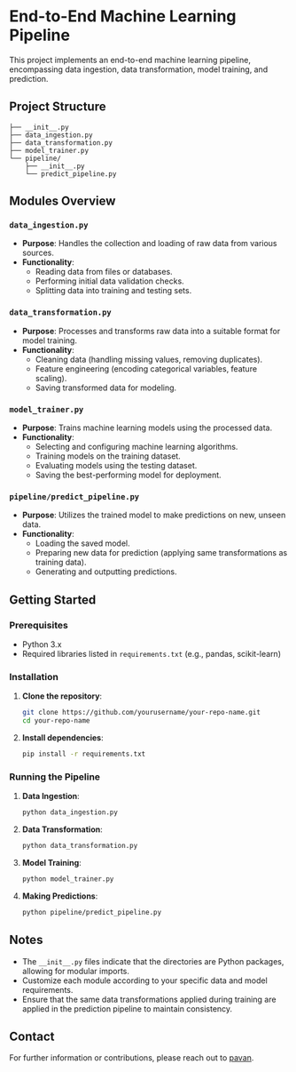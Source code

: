 # End-to-End Machine Learning Pipeline

This project implements an end-to-end machine learning pipeline, encompassing data ingestion, data transformation, model training, and prediction.

## Project Structure

```
├── __init__.py
├── data_ingestion.py
├── data_transformation.py
├── model_trainer.py
└── pipeline/
    ├── __init__.py
    └── predict_pipeline.py
```

## Modules Overview

### `data_ingestion.py`

- **Purpose**: Handles the collection and loading of raw data from various sources.
- **Functionality**:
  - Reading data from files or databases.
  - Performing initial data validation checks.
  - Splitting data into training and testing sets.

### `data_transformation.py`

- **Purpose**: Processes and transforms raw data into a suitable format for model training.
- **Functionality**:
  - Cleaning data (handling missing values, removing duplicates).
  - Feature engineering (encoding categorical variables, feature scaling).
  - Saving transformed data for modeling.

### `model_trainer.py`

- **Purpose**: Trains machine learning models using the processed data.
- **Functionality**:
  - Selecting and configuring machine learning algorithms.
  - Training models on the training dataset.
  - Evaluating models using the testing dataset.
  - Saving the best-performing model for deployment.

### `pipeline/predict_pipeline.py`

- **Purpose**: Utilizes the trained model to make predictions on new, unseen data.
- **Functionality**:
  - Loading the saved model.
  - Preparing new data for prediction (applying same transformations as training data).
  - Generating and outputting predictions.

## Getting Started

### Prerequisites

- Python 3.x
- Required libraries listed in `requirements.txt` (e.g., pandas, scikit-learn)

### Installation

1. **Clone the repository**:

   ```bash
   git clone https://github.com/yourusername/your-repo-name.git
   cd your-repo-name
   ```

2. **Install dependencies**:

   ```bash
   pip install -r requirements.txt
   ```

### Running the Pipeline

1. **Data Ingestion**:

   ```bash
   python data_ingestion.py
   ```

2. **Data Transformation**:

   ```bash
   python data_transformation.py
   ```

3. **Model Training**:

   ```bash
   python model_trainer.py
   ```

4. **Making Predictions**:

   ```bash
   python pipeline/predict_pipeline.py
   ```

## Notes

- The `__init__.py` files indicate that the directories are Python packages, allowing for modular imports.
- Customize each module according to your specific data and model requirements.
- Ensure that the same data transformations applied during training are applied in the prediction pipeline to maintain consistency.

## Contact

For further information or contributions, please reach out to [pavan](mailto:pavansai8528@gmail.com).
